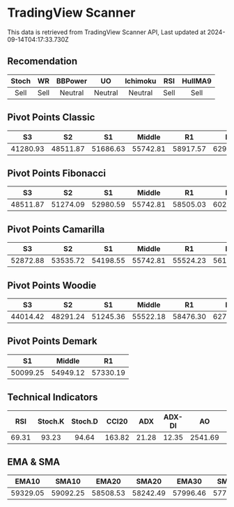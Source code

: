 # TradingView Scanner
This data is retrieved from TradingView Scanner API, Last updated at 2024-09-14T04:17:33.730Z

## Recomendation
| Stoch | WR | BBPower | UO | Ichimoku | RSI | HullMA9 |
| :---: | :---: | :---: | :---: | :---: | :---: | :---: |
| Sell | Sell | Neutral | Neutral | Neutral | Sell | Sell |

## Pivot Points Classic
| S3 | S2 | S1 | Middle | R1 | R2 | R3 |
| :---: | :---: | :---: | :---: | :---: | :---: | :---: |
| 41280.93 | 48511.87 | 51686.63 | 55742.81 | 58917.57 | 62973.75 | 70204.69 |

## Pivot Points Fibonacci
| S3 | S2 | S1 | Middle | R1 | R2 | R3 |
| :---: | :---: | :---: | :---: | :---: | :---: | :---: |
| 48511.87 | 51274.09 | 52980.59 | 55742.81 | 58505.03 | 60211.53 | 62973.75 |

## Pivot Points Camarilla
| S3 | S2 | S1 | Middle | R1 | R2 | R3 |
| :---: | :---: | :---: | :---: | :---: | :---: | :---: |
| 52872.88 | 53535.72 | 54198.55 | 55742.81 | 55524.23 | 56187.06 | 56849.90 |

## Pivot Points Woodie
| S3 | S2 | S1 | Middle | R1 | R2 | R3 |
| :---: | :---: | :---: | :---: | :---: | :---: | :---: |
| 44014.42 | 48291.24 | 51245.36 | 55522.18 | 58476.30 | 62753.11 | 65707.24 |

## Pivot Points Demark
| S1 | Middle | R1 |
| :---: | :---: | :---: |
| 50099.25 | 54949.12 | 57330.19 |

## Technical Indicators
| RSI | Stoch.K | Stoch.D | CCI20 | ADX | ADX-DI | AO | Mom | MACD | MACD | W.R | HullMA9 |
| :---: | :---: | :---: | :---: | :---: | :---: | :---: | :---: | :---: | :---: | :---: | :---: |
| 69.31 | 93.23 | 94.64 | 163.82 | 21.28 | 12.35 | 2541.69 | 2829.06 | 962.15 | 745.95 | -8.90 | 60910.89 |

## EMA & SMA
| EMA10 | SMA10 | EMA20 | SMA20 | EMA30 | SMA30 | EMA50 | SMA50 | EMA100 | SMA100 | EMA200 | SMA200 |
| :---: | :---: | :---: | :---: | :---: | :---: | :---: | :---: | :---: | :---: | :---: | :---: |
| 59329.05 | 59092.25 | 58508.53 | 58242.49 | 57996.46 | 57760.73 | 57584.05 | 56492.23 | 57816.29 | 57414.17 | 58804.92 | 58986.37 |